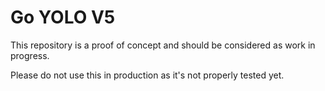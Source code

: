 # Go YOLO V5

This repository is a proof of concept and should be considered as work in progress. 

Please do not use this in production as it's not properly tested yet.
